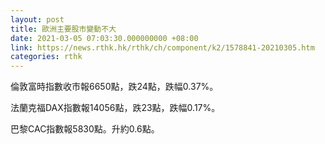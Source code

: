 ```yaml
---
layout: post
title: 歐洲主要股市變動不大
date: 2021-03-05 07:03:30.000000000 +08:00
link: https://news.rthk.hk/rthk/ch/component/k2/1578841-20210305.htm
categories: rthk
---
```


倫敦富時指數收市報6650點，跌24點，跌幅0.37%。

法蘭克福DAX指數報14056點，跌23點，跌幅0.17%。

巴黎CAC指數報5830點。升約0.6點。
